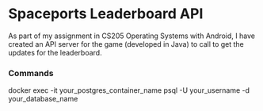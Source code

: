 # Spaceports Leaderboard API

As part of my assignment in CS205 Operating Systems with Android, I have created an API server for the game (developed in Java) to call to get the updates for the leaderboard.

### Commands

docker exec -it your_postgres_container_name psql -U your_username -d your_database_name
